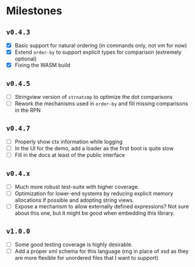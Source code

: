 # Milestones

## `v0.4.3`

- [x] Basic support for natural ordering (in commands only, not vm for now)
- [x] Extend `order-by` to support explicit types for comparison (extremely optional)
- [x] Fixing the WASM build

## `v0.4.5`

- [ ] Stringview version of `strnatcmp` to optimize the dot comparisons
- [ ] Rework the mechanisms used in `order-by` and fill missing comparisons in the RPN

## `v0.4.7`

- [ ] Properly show ctx information while logging
- [ ] In the UI for the demo, add a loader as the first boot is quite slow
- [ ] Fill in the docs at least of the public interface

## `v0.4.x`

- [ ] Much more robust test-suite with higher coverage.
- [ ] Optimization for lower-end systems by reducing explicit memory allocations if possible and adopting string views.
- [ ] Expose a mechanism to allow externally defined expressions? Not sure about this one, but it might be good when embedding this library.

## `v1.0.0`

- [ ] Some good testing coverage is highly desirable.
- [ ] Add a proper xml schema for this language (rng in place of xsd as they are more flexible for unordered files that I want to support)
